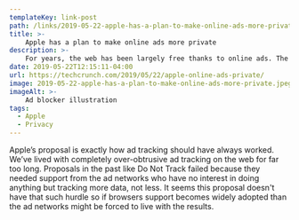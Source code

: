 ```yaml
---
templateKey: link-post
path: /links/2019-05-22-apple-has-a-plan-to-make-online-ads-more-private
title: >-
    Apple has a plan to make online ads more private
description: >-
    For years, the web has been largely free thanks to online ads. The problem is that nobody likes them. When they’re not obnoxiously taking over your entire screen or autoplaying, they’re tracking you everywhere you go online. 
date: 2019-05-22T12:15:11-04:00
url: https://techcrunch.com/2019/05/22/apple-online-ads-private/
image: 2019-05-22-apple-has-a-plan-to-make-online-ads-more-private.jpeg
imageAlt: >-
    Ad blocker illustration
tags:
  - Apple
  - Privacy
---
```


Apple’s proposal is exactly how ad tracking should have always worked. We’ve lived with completely over-obtrusive ad tracking on the web for far too long. Proposals in the past  like Do Not Track failed because they needed support from the ad networks who have no interest in doing anything but tracking more data, not less. It seems this proposal doesn't have that such hurdle so if browsers support becomes widely adopted than the ad networks might be forced to live with the results.
